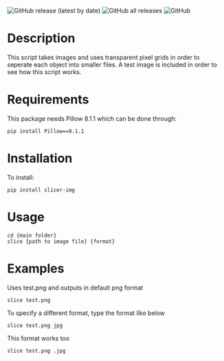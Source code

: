 ![GitHub release (latest by date)](https://img.shields.io/github/v/release/fl1ghtly/slicer?style=flat-square)
![GitHub all releases](https://img.shields.io/github/downloads/fl1ghtly/slicer/total?style=flat-square)
![GitHub](https://img.shields.io/github/license/fl1ghtly/slicer)
# Description
This script takes images and uses transparent pixel grids in order to seperate each object into smaller files. A test image is included in order to see how this script works.

# Requirements
This package needs Pillow 8.1.1 which can be done through:
```
pip install Pillow==8.1.1
```

# Installation
To install:
```
pip install slicer-img
```

# Usage
```
cd {main folder}
slice {path to image file} {format}
```

# Examples
Uses test.png and outputs in default png format
```
slice test.png
```

To specify a different format, type the format like below
```
slice test.png jpg
```

This format works too
```
slice test.png .jpg
```


